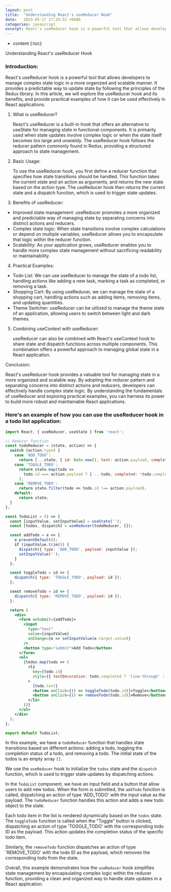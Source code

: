 ```yaml
---
layout: post
title:  "Understanding React's useReducer Hook"
date:   2023-05-17 17:24:52 +0800
categories: javascript
excerpt: React's useReducer hook is a powerful tool that allows developers to manage complex state logic in a more organized and scalable manner. It provides a predictable way to update state by following the principles of the Redux library. In this article, we will explore the useReducer hook and its benefits, and provide practical examples of how it can be used effectively in React applications.
---
```


* content
{:toc}

Understanding React's useReducer Hook

### Introduction:

React's useReducer hook is a powerful tool that allows developers to manage complex state logic in a more organized and scalable manner. It provides a predictable way to update state by following the principles of the Redux library. In this article, we will explore the useReducer hook and its benefits, and provide practical examples of how it can be used effectively in React applications.

1. What is useReducer?

    React's useReducer is a built-in hook that offers an alternative to useState for managing state in functional components. It is primarily used when state updates involve complex logic or when the state itself becomes too large and unwieldy. The useReducer hook follows the reducer pattern commonly found in Redux, providing a structured approach to state management.

2. Basic Usage:

    To use the useReducer hook, you first define a reducer function that specifies how state transitions should be handled. This function takes the current state and an action as arguments, and returns the new state based on the action type. The useReducer hook then returns the current state and a dispatch function, which is used to trigger state updates.

3. Benefits of useReducer:

* Improved state management: useReducer promotes a more organized and predictable way of managing state by separating concerns into distinct actions and reducers.
* Complex state logic: When state transitions involve complex calculations or depend on multiple variables, useReducer allows you to encapsulate that logic within the reducer function.
* Scalability: As your application grows, useReducer enables you to handle more complex state management without sacrificing readability or maintainability.

4. Practical Examples:

* Todo List: We can use useReducer to manage the state of a todo list, handling actions like adding a new task, marking a task as completed, or removing a task.
* Shopping Cart: By using useReducer, we can manage the state of a shopping cart, handling actions such as adding items, removing items, and updating quantities.
* Theme Switcher: useReducer can be utilized to manage the theme state of an application, allowing users to switch between light and dark themes.

5. Combining useContext with useReducer:

    useReducer can also be combined with React's useContext hook to share state and dispatch functions across multiple components. This combination offers a powerful approach to managing global state in a React application.

Conclusion:

React's useReducer hook provides a valuable tool for managing state in a more organized and scalable way. By adopting the reducer pattern and separating concerns into distinct actions and reducers, developers can effectively handle complex state logic. By understanding the fundamentals of useReducer and exploring practical examples, you can harness its power to build more robust and maintainable React applications.

### Here's an example of how you can use the useReducer hook in a todo list application:

```jsx
import React, { useReducer, useState } from 'react';

// Reducer function
const todoReducer = (state, action) => {
  switch (action.type) {
    case 'ADD_TODO':
      return [...state, { id: Date.now(), text: action.payload, completed: false }];
    case 'TOGGLE_TODO':
      return state.map(todo =>
        todo.id === action.payload ? { ...todo, completed: !todo.completed } : todo
      );
    case 'REMOVE_TODO':
      return state.filter(todo => todo.id !== action.payload);
    default:
      return state;
  }
};

const TodoList = () => {
  const [inputValue, setInputValue] = useState('');
  const [todos, dispatch] = useReducer(todoReducer, []);

  const addTodo = e => {
    e.preventDefault();
    if (inputValue.trim()) {
      dispatch({ type: 'ADD_TODO', payload: inputValue });
      setInputValue('');
    }
  };

  const toggleTodo = id => {
    dispatch({ type: 'TOGGLE_TODO', payload: id });
  };

  const removeTodo = id => {
    dispatch({ type: 'REMOVE_TODO', payload: id });
  };

  return (
    <div>
      <form onSubmit={addTodo}>
        <input
          type="text"
          value={inputValue}
          onChange={e => setInputValue(e.target.value)}
        />
        <button type="submit">Add Todo</button>
      </form>
      <ul>
        {todos.map(todo => (
          <li
            key={todo.id}
            style={{ textDecoration: todo.completed ? 'line-through' : 'none' }}
          >
            {todo.text}
            <button onClick={() => toggleTodo(todo.id)}>Toggle</button>
            <button onClick={() => removeTodo(todo.id)}>Remove</button>
          </li>
        ))}
      </ul>
    </div>
  );
};

export default TodoList;
```

In this example, we have a `todoReducer` function that handles state transitions based on different actions: adding a todo, toggling the completion status of a todo, and removing a todo. The initial state of the todos is an empty array `[]`.

We use the `useReducer` hook to initialize the `todos` state and the `dispatch` function, which is used to trigger state updates by dispatching actions.

In the `TodoList` component, we have an input field and a button that allow users to add new todos. When the form is submitted, the `addTodo` function is called, dispatching an action of type 'ADD_TODO' with the input value as the payload. The `todoReducer` function handles this action and adds a new todo object to the state.

Each todo item in the list is rendered dynamically based on the `todos` state. The `toggleTodo` function is called when the "Toggle" button is clicked, dispatching an action of type 'TOGGLE_TODO' with the corresponding todo ID as the payload. This action updates the completion status of the specific todo item.

Similarly, the `removeTodo` function dispatches an action of type 'REMOVE_TODO' with the todo ID as the payload, which removes the corresponding todo from the state.

Overall, this example demonstrates how the `useReducer` hook simplifies state management by encapsulating complex logic within the reducer function, providing a clean and organized way to handle state updates in a React application.
